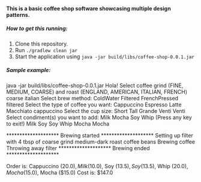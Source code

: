 #### This is a basic coffee shop software showcasing multiple design patterns.

##### How to get this running:
1. Clone this repository.
2. Run `./gradlew clean jar`
3. Start the application using `java -jar build/libs/coffee-shop-0.0.1.jar`

##### Sample example:
java -jar build/libs/coffee-shop-0.0.1.jar 
Hola!
Select coffee grind (FINE, MEDIUM, COARSE) and roast (ENGLAND, AMERICAN, ITALIAN, FRENCH)
coarse
italian
Select brew method:
ColdWater       Filtered        FrenchPressed
filtered
Select the type of coffee you want:
Cappuccino      Espresso        Latte   Macchiato
cappuccino
Select the cup size:
Short   Tall    Grande  Venti
Venti
Select condiment(s) you want to add:
Milk    Mocha   Soy     Whip
(Press any key to exit!)
Milk
Soy
Soy
Whip
Mocha
Mocha

******************** Brewing started ********************
Setting up filter with 4 tbsp of coarse grind medium-dark roast coffee beans
Brewing coffee
Throwing away filter
********************  Brewing ended  ********************

Order is: Cappuccino ($20.0), Milk ($10.0), Soy ($13.5), Soy ($13.5), Whip ($20.0), Mocha ($15.0), Mocha ($15.0)
Cost is: $147.0
